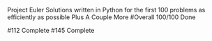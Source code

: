 Project Euler
 Solutions written in Python for the first 100 problems as efficiently as possible
 Plus A Couple More
#Overall 100/100 Done

#112 Complete
#145 Complete